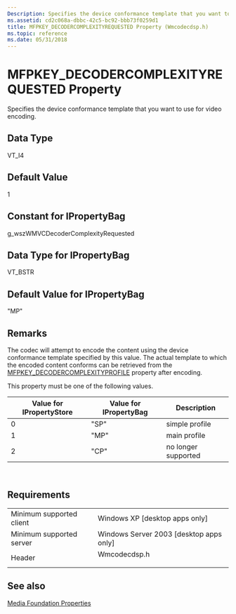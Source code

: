 ```yaml
---
Description: Specifies the device conformance template that you want to use for video encoding.
ms.assetid: cd2c068a-dbbc-42c5-bc92-bbb73f0259d1
title: MFPKEY_DECODERCOMPLEXITYREQUESTED Property (Wmcodecdsp.h)
ms.topic: reference
ms.date: 05/31/2018
---
```


# MFPKEY\_DECODERCOMPLEXITYREQUESTED Property

Specifies the device conformance template that you want to use for video encoding.

## Data Type

VT\_I4

## Default Value

1

## Constant for IPropertyBag

g\_wszWMVCDecoderComplexityRequested

## Data Type for IPropertyBag

VT\_BSTR

## Default Value for IPropertyBag

"MP"

## Remarks

The codec will attempt to encode the content using the device conformance template specified by this value. The actual template to which the encoded content conforms can be retrieved from the [MFPKEY\_DECODERCOMPLEXITYPROFILE](mfpkey-decodercomplexityprofileproperty.md) property after encoding.

This property must be one of the following values.



| Value for IPropertyStore | Value for IPropertyBag | Description         |
|--------------------------|------------------------|---------------------|
| 0                        | "SP"                   | simple profile      |
| 1                        | "MP"                   | main profile        |
| 2                        | "CP"                   | no longer supported |



 

## Requirements



|                                     |                                                                                         |
|-------------------------------------|-----------------------------------------------------------------------------------------|
| Minimum supported client<br/> | Windows XP \[desktop apps only\]<br/>                                             |
| Minimum supported server<br/> | Windows Server 2003 \[desktop apps only\]<br/>                                    |
| Header<br/>                   | <dl> <dt>Wmcodecdsp.h</dt> </dl> |



## See also

<dl> <dt>

[Media Foundation Properties](media-foundation-properties.md)
</dt> </dl>

 

 




